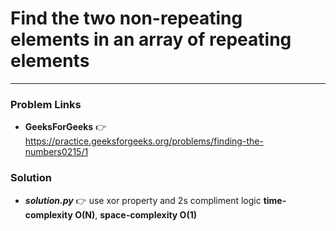 # Find the two non-repeating elements in an array of repeating elements

---

### Problem Links
- **__GeeksForGeeks__** :point_right: https://practice.geeksforgeeks.org/problems/finding-the-numbers0215/1

### Solution
- **_solution.py_** :point_right: use xor property and 2s compliment logic **time-complexity O(N)**, **space-complexity O(1)**
